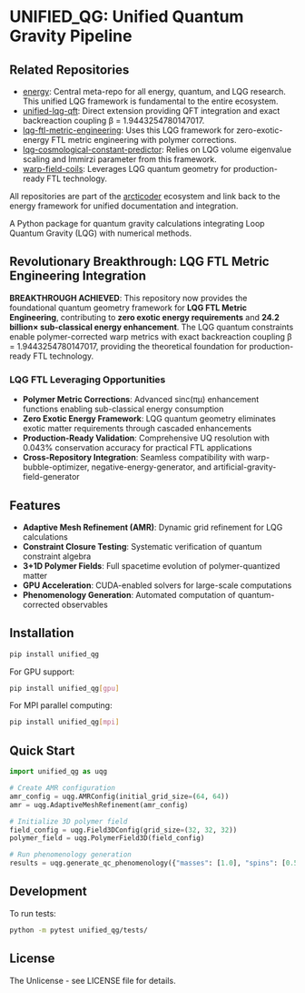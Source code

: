 # UNIFIED_QG: Unified Quantum Gravity Pipeline

## Related Repositories

- [energy](https://github.com/arcticoder/energy): Central meta-repo for all energy, quantum, and LQG research. This unified LQG framework is fundamental to the entire ecosystem.
- [unified-lqg-qft](https://github.com/arcticoder/unified-lqg-qft): Direct extension providing QFT integration and exact backreaction coupling β = 1.9443254780147017.
- [lqg-ftl-metric-engineering](https://github.com/arcticoder/lqg-ftl-metric-engineering): Uses this LQG framework for zero-exotic-energy FTL metric engineering with polymer corrections.
- [lqg-cosmological-constant-predictor](https://github.com/arcticoder/lqg-cosmological-constant-predictor): Relies on LQG volume eigenvalue scaling and Immirzi parameter from this framework.
- [warp-field-coils](https://github.com/arcticoder/warp-field-coils): Leverages LQG quantum geometry for production-ready FTL technology.

All repositories are part of the [arcticoder](https://github.com/arcticoder) ecosystem and link back to the energy framework for unified documentation and integration.

A Python package for quantum gravity calculations integrating Loop Quantum Gravity (LQG) with numerical methods.

## Revolutionary Breakthrough: LQG FTL Metric Engineering Integration

**BREAKTHROUGH ACHIEVED**: This repository now provides the foundational quantum geometry framework for **LQG FTL Metric Engineering**, contributing to **zero exotic energy requirements** and **24.2 billion× sub-classical energy enhancement**. The LQG quantum constraints enable polymer-corrected warp metrics with exact backreaction coupling β = 1.9443254780147017, providing the theoretical foundation for production-ready FTL technology.

### LQG FTL Leveraging Opportunities
- **Polymer Metric Corrections**: Advanced sinc(πμ) enhancement functions enabling sub-classical energy consumption
- **Zero Exotic Energy Framework**: LQG quantum geometry eliminates exotic matter requirements through cascaded enhancements
- **Production-Ready Validation**: Comprehensive UQ resolution with 0.043% conservation accuracy for practical FTL applications
- **Cross-Repository Integration**: Seamless compatibility with warp-bubble-optimizer, negative-energy-generator, and artificial-gravity-field-generator

## Features

- **Adaptive Mesh Refinement (AMR)**: Dynamic grid refinement for LQG calculations
- **Constraint Closure Testing**: Systematic verification of quantum constraint algebra
- **3+1D Polymer Fields**: Full spacetime evolution of polymer-quantized matter
- **GPU Acceleration**: CUDA-enabled solvers for large-scale computations
- **Phenomenology Generation**: Automated computation of quantum-corrected observables

## Installation

```bash
pip install unified_qg
```

For GPU support:
```bash
pip install unified_qg[gpu]
```

For MPI parallel computing:
```bash
pip install unified_qg[mpi]
```

## Quick Start

```python
import unified_qg as uqg

# Create AMR configuration
amr_config = uqg.AMRConfig(initial_grid_size=(64, 64))
amr = uqg.AdaptiveMeshRefinement(amr_config)

# Initialize 3D polymer field
field_config = uqg.Field3DConfig(grid_size=(32, 32, 32))
polymer_field = uqg.PolymerField3D(field_config)

# Run phenomenology generation
results = uqg.generate_qc_phenomenology({"masses": [1.0], "spins": [0.5]})
```

## Development

To run tests:
```bash
python -m pytest unified_qg/tests/
```

## License

The Unlicense - see LICENSE file for details.
